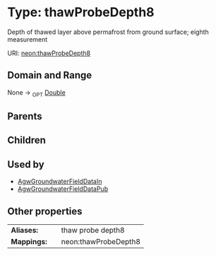 
# Type: thawProbeDepth8


Depth of thawed layer above permafrost from ground surface; eighth measurement

URI: [neon:thawProbeDepth8](https://data.neonscience.org/thawProbeDepth8)


## Domain and Range

None ->  <sub>OPT</sub> [Double](types/Double.md)

## Parents


## Children


## Used by

 * [AgwGroundwaterFieldDataIn](AgwGroundwaterFieldDataIn.md)
 * [AgwGroundwaterFieldDataPub](AgwGroundwaterFieldDataPub.md)

## Other properties

|  |  |  |
| --- | --- | --- |
| **Aliases:** | | thaw probe depth8 |
| **Mappings:** | | neon:thawProbeDepth8 |

